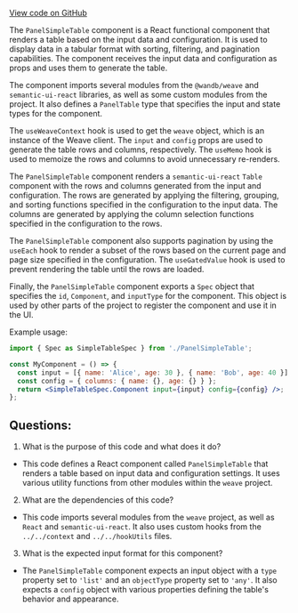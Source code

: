 [View code on GitHub](https://github.com/wandb/weave/weave-js/src/components/Panel2/PanelSimpleTable.tsx)

The `PanelSimpleTable` component is a React functional component that renders a table based on the input data and configuration. It is used to display data in a tabular format with sorting, filtering, and pagination capabilities. The component receives the input data and configuration as props and uses them to generate the table.

The component imports several modules from the `@wandb/weave` and `semantic-ui-react` libraries, as well as some custom modules from the project. It also defines a `PanelTable` type that specifies the input and state types for the component.

The `useWeaveContext` hook is used to get the `weave` object, which is an instance of the Weave client. The `input` and `config` props are used to generate the table rows and columns, respectively. The `useMemo` hook is used to memoize the rows and columns to avoid unnecessary re-renders.

The `PanelSimpleTable` component renders a `semantic-ui-react` `Table` component with the rows and columns generated from the input and configuration. The rows are generated by applying the filtering, grouping, and sorting functions specified in the configuration to the input data. The columns are generated by applying the column selection functions specified in the configuration to the rows.

The `PanelSimpleTable` component also supports pagination by using the `useEach` hook to render a subset of the rows based on the current page and page size specified in the configuration. The `useGatedValue` hook is used to prevent rendering the table until the rows are loaded.

Finally, the `PanelSimpleTable` component exports a `Spec` object that specifies the `id`, `Component`, and `inputType` for the component. This object is used by other parts of the project to register the component and use it in the UI.

Example usage:

```jsx
import { Spec as SimpleTableSpec } from './PanelSimpleTable';

const MyComponent = () => {
  const input = [{ name: 'Alice', age: 30 }, { name: 'Bob', age: 40 }];
  const config = { columns: { name: {}, age: {} } };
  return <SimpleTableSpec.Component input={input} config={config} />;
};
```
## Questions: 
 1. What is the purpose of this code and what does it do?
- This code defines a React component called `PanelSimpleTable` that renders a table based on input data and configuration settings. It uses various utility functions from other modules within the `weave` project.

2. What are the dependencies of this code?
- This code imports several modules from the `weave` project, as well as `React` and `semantic-ui-react`. It also uses custom hooks from the `../../context` and `../../hookUtils` files.

3. What is the expected input format for this component?
- The `PanelSimpleTable` component expects an input object with a `type` property set to `'list'` and an `objectType` property set to `'any'`. It also expects a `config` object with various properties defining the table's behavior and appearance.